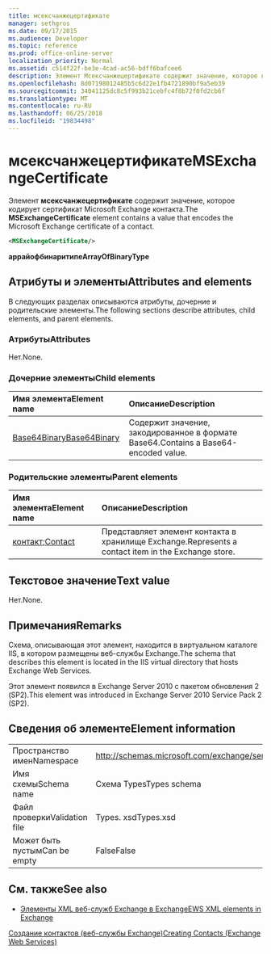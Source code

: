 ```yaml
---
title: мсексчанжецертификате
manager: sethgros
ms.date: 09/17/2015
ms.audience: Developer
ms.topic: reference
ms.prod: office-online-server
localization_priority: Normal
ms.assetid: c514f22f-be3e-4cad-ac56-bdff6bafcee6
description: Элемент Мсексчанжецертификате содержит значение, которое кодирует сертификат Microsoft Exchange контакта.
ms.openlocfilehash: 8d07198012485b5c6d22e1fb4721890bf9a5eb39
ms.sourcegitcommit: 34041125dc8c5f993b21cebfc4f8b72f0fd2cb6f
ms.translationtype: MT
ms.contentlocale: ru-RU
ms.lasthandoff: 06/25/2018
ms.locfileid: "19834498"
---
```

# <a name="msexchangecertificate"></a><span data-ttu-id="d3c7c-103">мсексчанжецертификате</span><span class="sxs-lookup"><span data-stu-id="d3c7c-103">MSExchangeCertificate</span></span>

<span data-ttu-id="d3c7c-104">Элемент **мсексчанжецертификате** содержит значение, которое кодирует сертификат Microsoft Exchange контакта.</span><span class="sxs-lookup"><span data-stu-id="d3c7c-104">The **MSExchangeCertificate** element contains a value that encodes the Microsoft Exchange certificate of a contact.</span></span> 
  
```XML
<MSExchangeCertificate/>
```

 <span data-ttu-id="d3c7c-105">**аррайофбинаритипе**</span><span class="sxs-lookup"><span data-stu-id="d3c7c-105">**ArrayOfBinaryType**</span></span>
## <a name="attributes-and-elements"></a><span data-ttu-id="d3c7c-106">Атрибуты и элементы</span><span class="sxs-lookup"><span data-stu-id="d3c7c-106">Attributes and elements</span></span>

<span data-ttu-id="d3c7c-107">В следующих разделах описываются атрибуты, дочерние и родительские элементы.</span><span class="sxs-lookup"><span data-stu-id="d3c7c-107">The following sections describe attributes, child elements, and parent elements.</span></span>
  
### <a name="attributes"></a><span data-ttu-id="d3c7c-108">Атрибуты</span><span class="sxs-lookup"><span data-stu-id="d3c7c-108">Attributes</span></span>

<span data-ttu-id="d3c7c-109">Нет.</span><span class="sxs-lookup"><span data-stu-id="d3c7c-109">None.</span></span>
  
### <a name="child-elements"></a><span data-ttu-id="d3c7c-110">Дочерние элементы</span><span class="sxs-lookup"><span data-stu-id="d3c7c-110">Child elements</span></span>

|<span data-ttu-id="d3c7c-111">**Имя элемента**</span><span class="sxs-lookup"><span data-stu-id="d3c7c-111">**Element name**</span></span>|<span data-ttu-id="d3c7c-112">**Описание**</span><span class="sxs-lookup"><span data-stu-id="d3c7c-112">**Description**</span></span>|
|:-----|:-----|
|[<span data-ttu-id="d3c7c-113">Base64Binary</span><span class="sxs-lookup"><span data-stu-id="d3c7c-113">Base64Binary</span></span>](base64binary.md) <br/> |<span data-ttu-id="d3c7c-114">Содержит значение, закодированное в формате Base64.</span><span class="sxs-lookup"><span data-stu-id="d3c7c-114">Contains a Base64-encoded value.</span></span>  <br/> |
   
### <a name="parent-elements"></a><span data-ttu-id="d3c7c-115">Родительские элементы</span><span class="sxs-lookup"><span data-stu-id="d3c7c-115">Parent elements</span></span>

|<span data-ttu-id="d3c7c-116">**Имя элемента**</span><span class="sxs-lookup"><span data-stu-id="d3c7c-116">**Element name**</span></span>|<span data-ttu-id="d3c7c-117">**Описание**</span><span class="sxs-lookup"><span data-stu-id="d3c7c-117">**Description**</span></span>|
|:-----|:-----|
|<span data-ttu-id="d3c7c-118">[контакт](contact.md);</span><span class="sxs-lookup"><span data-stu-id="d3c7c-118">[Contact](contact.md)</span></span> <br/> |<span data-ttu-id="d3c7c-119">Представляет элемент контакта в хранилище Exchange.</span><span class="sxs-lookup"><span data-stu-id="d3c7c-119">Represents a contact item in the Exchange store.</span></span>  <br/> |
   
## <a name="text-value"></a><span data-ttu-id="d3c7c-120">Текстовое значение</span><span class="sxs-lookup"><span data-stu-id="d3c7c-120">Text value</span></span>

<span data-ttu-id="d3c7c-121">Нет.</span><span class="sxs-lookup"><span data-stu-id="d3c7c-121">None.</span></span>
  
## <a name="remarks"></a><span data-ttu-id="d3c7c-122">Примечания</span><span class="sxs-lookup"><span data-stu-id="d3c7c-122">Remarks</span></span>

<span data-ttu-id="d3c7c-123">Схема, описывающая этот элемент, находится в виртуальном каталоге IIS, в котором размещены веб-службы Exchange.</span><span class="sxs-lookup"><span data-stu-id="d3c7c-123">The schema that describes this element is located in the IIS virtual directory that hosts Exchange Web Services.</span></span>
  
<span data-ttu-id="d3c7c-124">Этот элемент появился в Exchange Server 2010 с пакетом обновления 2 (SP2).</span><span class="sxs-lookup"><span data-stu-id="d3c7c-124">This element was introduced in Exchange Server 2010 Service Pack 2 (SP2).</span></span>
  
## <a name="element-information"></a><span data-ttu-id="d3c7c-125">Сведения об элементе</span><span class="sxs-lookup"><span data-stu-id="d3c7c-125">Element information</span></span>

|||
|:-----|:-----|
|<span data-ttu-id="d3c7c-126">Пространство имен</span><span class="sxs-lookup"><span data-stu-id="d3c7c-126">Namespace</span></span>  <br/> |http://schemas.microsoft.com/exchange/services/2006/types  <br/> |
|<span data-ttu-id="d3c7c-127">Имя схемы</span><span class="sxs-lookup"><span data-stu-id="d3c7c-127">Schema name</span></span>  <br/> |<span data-ttu-id="d3c7c-128">Схема Types</span><span class="sxs-lookup"><span data-stu-id="d3c7c-128">Types schema</span></span>  <br/> |
|<span data-ttu-id="d3c7c-129">Файл проверки</span><span class="sxs-lookup"><span data-stu-id="d3c7c-129">Validation file</span></span>  <br/> |<span data-ttu-id="d3c7c-130">Types. xsd</span><span class="sxs-lookup"><span data-stu-id="d3c7c-130">Types.xsd</span></span>  <br/> |
|<span data-ttu-id="d3c7c-131">Может быть пустым</span><span class="sxs-lookup"><span data-stu-id="d3c7c-131">Can be empty</span></span>  <br/> |<span data-ttu-id="d3c7c-132">False</span><span class="sxs-lookup"><span data-stu-id="d3c7c-132">False</span></span>  <br/> |
   
## <a name="see-also"></a><span data-ttu-id="d3c7c-133">См. также</span><span class="sxs-lookup"><span data-stu-id="d3c7c-133">See also</span></span>



- [<span data-ttu-id="d3c7c-134">Элементы XML веб-служб Exchange в Exchange</span><span class="sxs-lookup"><span data-stu-id="d3c7c-134">EWS XML elements in Exchange</span></span>](ews-xml-elements-in-exchange.md)


[<span data-ttu-id="d3c7c-135">Создание контактов (веб-службы Exchange)</span><span class="sxs-lookup"><span data-stu-id="d3c7c-135">Creating Contacts (Exchange Web Services)</span></span>](http://msdn.microsoft.com/library/4845917e-70d1-481c-bbd7-011ec6571789%28Office.15%29.aspx)

